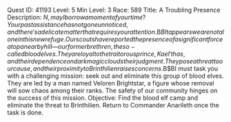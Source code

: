 Quest ID: 41193
Level: 5
Min Level: 3
Race: 589
Title: A Troubling Presence
Description: $N, may I borrow a moment of your time? Your past assistance has not gone unnoticed, and there's a delicate matter that requires your attention.$B$BIt appears we are not alone in this new refuge. Our scouts have reported the presence of a significant force atop a nearby hill—our former brethren, the so-called blood elves. They are loyal to the traitorous prince, Kael'thas, and their dependence on dark magic clouds their judgment. They pose a threat to our cause, and their proximity to Brinthilien raises concerns.$B$BI must task you with a challenging mission: seek out and eliminate this group of blood elves. They are led by a man named Veloren Brightstar, a figure whose removal will sow chaos among their ranks. The safety of our community hinges on the success of this mission.
Objective: Find the blood elf camp and eliminate the threat to Brinthilien. Return to Commander Anarileth once the task is done.
